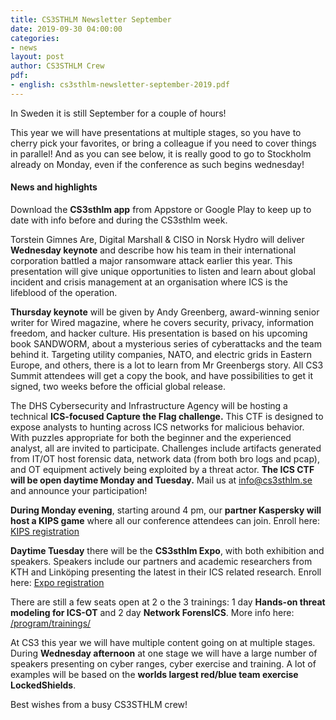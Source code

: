 ```yaml
---
title: CS3STHLM Newsletter September
date: 2019-09-30 04:00:00
categories:
- news
layout: post
author: CS3STHLM Crew
pdf:
- english: cs3sthlm-newsletter-september-2019.pdf
---
```


In Sweden it is still September for a couple of hours!

This year we will have presentations at multiple stages, so you have to cherry pick your favorites, or bring a colleague if you need to cover things in parallel! And as you can see below, it is really good to go to Stockholm already on Monday, even if the conference as such begins wednesday! 

#### News and highlights
Download the **CS3sthlm app** from Appstore or Google Play to keep up to date with info before and during the CS3sthlm week.

Torstein Gimnes Are, Digital Marshall & CISO in Norsk Hydro will deliver **Wednesday keynote** and describe how his team in their international corporation battled a major ransomware attack earlier this year. This presentation will give unique opportunities to listen and learn about global incident and crisis management at an organisation where ICS is the lifeblood of the operation. 

**Thursday keynote** will be given by Andy Greenberg, award-winning senior writer for Wired magazine, where he covers security, privacy, information freedom, and hacker culture. His presentation is based on his upcoming book SANDWORM, about a mysterious series of cyberattacks and the team behind it. Targeting utility companies, NATO, and electric grids in Eastern Europe, and others, there is a lot to learn from Mr Greenbergs story. All CS3 Summit attendees will get a copy the book, and have possibilities to get it signed, two weeks before the official global release.

The DHS Cybersecurity and Infrastructure Agency will be hosting a technical **ICS-focused Capture the Flag challenge.** This CTF is designed to expose analysts to hunting across ICS networks for malicious behavior. With puzzles appropriate for both the beginner and the experienced analyst, all are invited to participate. Challenges include artifacts generated from IT/OT host forensic data, network data (from both bro logs and pcap), and OT equipment actively being exploited by a threat actor. **The ICS CTF will be open daytime Monday and Tuesday.** Mail us at [info@cs3sthlm.se](info@cs3sthlm.se) and announce your participation!

**During Monday evening**, starting around 4 pm, our **partner Kaspersky will host a KIPS game** where all our conference attendees can join. Enroll here: [KIPS registration](http://invajo.com/event/thecs3sthlmsummitbyomnisiensab/kipscybersecuritysimulationatcs3sthlm)

**Daytime Tuesday** there will be the **CS3sthlm Expo**, with both exhibition and speakers. Speakers include our partners and academic researchers from KTH and Linköping presenting the latest in their ICS related research. Enroll here: [Expo registration](https://www.eventbrite.com/e/cs3sthlm-expo-oct-22nd-2019-registration-64817476818)

There are still a few seats open at 2 o the 3 trainings: 1 day **Hands-on threat modeling for ICS-OT** and 2 day **Network ForensICS**. More info here: [/program/trainings/](https://www.cs3sthlm.se/program/trainings/)

At CS3 this year we will have multiple content going on at multiple stages. During **Wednesday afternoon** at one stage we will have a large number of speakers presenting on cyber ranges, cyber exercise and training. A lot of examples will be based on the **worlds largest red/blue team exercise LockedShields**.

Best wishes from a busy CS3STHLM crew!